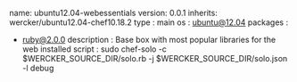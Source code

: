 name: ubuntu12.04-webessentials
version: 0.0.1
inherits: wercker/ubuntu12.04-chef10.18.2
type : main
os : ubuntu@12.04
packages :
  - ruby@2.0.0
description : Base box with most popular libraries for the web installed
script : sudo chef-solo -c $WERCKER_SOURCE_DIR/solo.rb -j $WERCKER_SOURCE_DIR/solo.json -l debug
